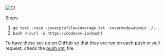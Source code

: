 ![CI](https://github.com/padurean/codecov-go-example/workflows/CI/badge.svg)

Steps:
1. `go test -race -coverprofile=coverage.txt -covermode=atomic ./...`
2. `bash <(curl -s https://codecov.io/bash)`

To have these set-up on GitHub so that they are run on each push or pull request,
check the [push.yml](.github/workflows/push.yml) file.
